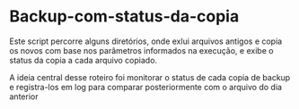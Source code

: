 # Backup-com-status-da-copia
Este script percorre alguns diretórios, onde exlui arquivos antigos e copia os novos com base nos parâmetros informados na execução, e exibe o status da copia a cada arquivo copiado.

A ideia central desse roteiro foi monitorar o status de cada copia de backup e registra-los em log para comparar posteriormente com o arquivo do dia anterior
